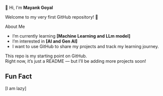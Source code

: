 👋 Hi, I'm **Mayank Goyal**

Welcome to my very first GitHub repository! 🚀  

About Me
-  I’m currently learning **[Machine Learning and LLm model]**  
-  I’m interested in **[AI and Gen AI]**  
-  I want to use GitHub to share my projects and track my learning journey.  


This repo is my starting point on GitHub.  
Right now, it’s just a README — but I’ll be adding more projects soon!  

## Fun Fact
 [I am lazy]  
